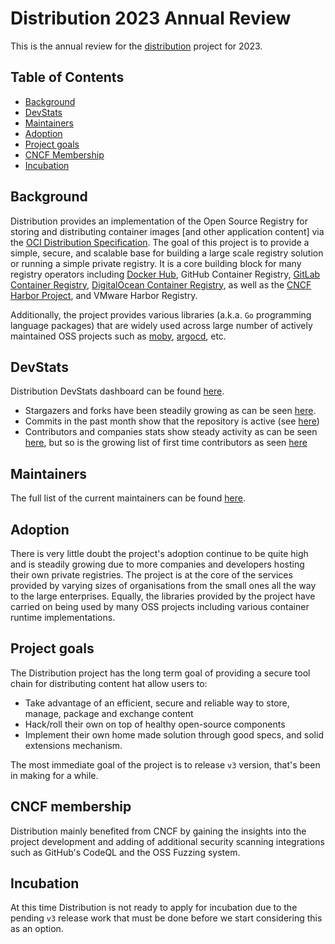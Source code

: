 # Distribution 2023 Annual Review

This is the annual review for the [distribution](https://github.com/distribution/distribution) project for 2023.

## Table of Contents

- [Background](#background)
- [DevStats](#devstats)
- [Maintainers](#maintainers)
- [Adoption](#adoption)
- [Project goals](#project-goals)
- [CNCF Membership](#cncf-membership)
- [Incubation](#incubation)

## Background

Distribution provides an implementation of the Open Source Registry for storing and distributing container images [and other application content] via the [OCI Distribution Specification](https://github.com/opencontainers/distribution-spec). The goal of this project is to provide a simple, secure, and scalable base for building a large scale registry solution or running a simple private registry. It is a core building block for many registry operators including [Docker Hub](https://hub.docker.com/), GitHub Container Registry, [GitLab Container Registry](https://gitlab.com/gitlab-org/container-registry), [DigitalOcean Container Registry](https://www.digitalocean.com/products/container-registry), as well as the [CNCF Harbor Project](https://goharbor.io/), and VMware Harbor Registry.

Additionally, the project provides various libraries (a.k.a. `Go` programming language packages) that are widely used across large number of actively maintained OSS projects such as [moby](https://github.com/moby/moby/), [argocd](https://github.com/argoproj-labs), etc.

## DevStats

Distribution DevStats dashboard can be found [here](https://distribution.devstats.cncf.io/d/1/activity-repository-groups?orgId=1&var-period=d7&var-repogroups=All&from=now-2y&to=now).

* Stargazers and forks have been steadily growing as can be seen [here](https://distribution.devstats.cncf.io/d/3/stars-and-forks-by-repository?orgId=1).
* Commits in the past month show that the repository is active (see [here](https://distribution.devstats.cncf.io/d/1/activity-repository-groups?orgId=1&var-period=m&var-repogroups=All&from=now-6M&to=now))
* Contributors and companies stats show steady activity as can be seen [here](https://distribution.devstats.cncf.io/d/7/companies-contributing-in-repository-groups?orgId=1&var-period=d7&var-repogroup_name=All&from=now-1y&to=now), but so is the growing list of first time contributors as seen [here](https://distribution.devstats.cncf.io/d/52/new-contributors-table?orgId=1)

## Maintainers

The full list of the current maintainers can be found [here](https://github.com/distribution/distribution/blob/main/MAINTAINERS).

## Adoption

There is very little doubt the project's adoption continue to be quite high and is steadily growing due to more companies and developers hosting their own private registries. The project is at the core of the services provided by varying sizes of organisations from the small ones all the way to the large enterprises. Equally, the libraries provided by the project have carried on being used by many OSS projects including various container runtime implementations.

## Project goals

The Distribution project has the long term goal of providing a secure tool chain for distributing content hat allow users to:
* Take advantage of an efficient, secure and reliable way to store, manage, package and exchange content
* Hack/roll their own on top of healthy open-source components
* Implement their own home made solution through good specs, and solid extensions mechanism.

The most immediate goal of the project is to release `v3` version, that's been in making for a while.

## CNCF membership

Distribution mainly benefited from CNCF by gaining the insights into the project development and adding of additional security scanning integrations such as GitHub's CodeQL and the OSS Fuzzing system.

## Incubation

At this time Distribution is not ready to apply for incubation due to the pending `v3` release work that must be done before we start considering this as an option.
